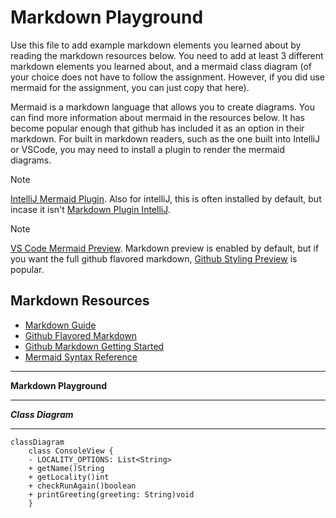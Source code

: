 # Markdown Playground

Use this file to add example markdown elements you learned about by reading the markdown resources below. You need to add at least 3 different markdown elements you learned about, and a mermaid class diagram (of your choice does not have to follow the assignment. However, if you did use mermaid for the assignment, you can just copy that here). 

Mermaid is a markdown language that allows you to create diagrams. You can find more information about mermaid in the resources below. It has become popular enough that github has included it as an option in their markdown.  For built in markdown readers, such as the one built into IntelliJ or VSCode, you may need to install a plugin to render the mermaid diagrams. 

> [!NOTE]
> [IntelliJ Mermaid Plugin](https://plugins.jetbrains.com/plugin/20146-mermaid). Also for intelliJ, this is often installed by default, but incase it isn't [Markdown Plugin IntelliJ](https://plugins.jetbrains.com/plugin/7793-markdown). 

> [!NOTE] 
> [VS Code Mermaid Preview](https://marketplace.visualstudio.com/items?itemName=bierner.markdown-mermaid). Markdown preview is enabled by default, but if you want the full github flavored markdown, [Github Styling Preview](https://marketplace.visualstudio.com/items?itemName=bierner.markdown-preview-github-styles) is popular. 


## Markdown Resources

* [Markdown Guide](https://www.markdownguide.org/basic-syntax/)
* [Github Flavored Markdown](https://guides.github.com/features/mastering-markdown/)
* [Github Markdown Getting Started](https://docs.github.com/en/get-started/writing-on-github/getting-started-with-writing-and-formatting-on-github/basic-writing-and-formatting-syntax)
* [Mermaid Syntax Reference](https://mermaid.js.org/intro/syntax-reference.html) 


<!-- start your playground code under this dashed line -->
----
**Markdown Playground**
___

    
***Class Diagram*** 
***

```mermaid
classDiagram
    class ConsoleView {
    - LOCALITY_OPTIONS: List<String>
    + getName()String
    + getLocality()int
    + checkRunAgain()boolean
    + printGreeting(greeting: String)void
    }


